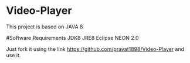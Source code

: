 # Video-Player

This project is based on JAVA 8

#Software Requirements
JDK8
JRE8
Eclipse NEON 2.0

Just fork it using the link https://github.com/pravat1898/Video-Player and use it.
